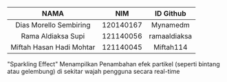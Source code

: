 NAMA                     | NIM                  |ID Github
:----------------------: | :-----------------: | :---------------:
Dias Morello Sembiring   | 120140167           | Mynamedm
Rama Aldiaksa Supi       | 121140056           | ramaaldiaksa
Miftah Hasan Hadi Mohtar | 121140045           | Miftah114

"Sparkling Effect"
Menampilkan Penambahan efek partikel (seperti bintang atau gelembung) di sekitar wajah pengguna secara real-time

